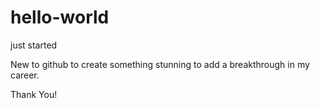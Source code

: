 # hello-world
just started

New to github to create something stunning to add a breakthrough in my career.

Thank You!
